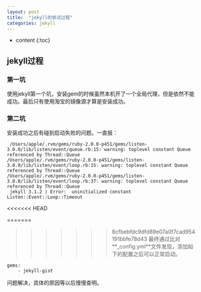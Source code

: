 ```yaml
---
layout: post
title:  "jekyll的尝试过程"
categories: jekyll
---
```


* content
{:toc}   

## jekyll过程

### 第一坑   
使用jekyll第一个坑，安装gem的时候虽然本机开了一个全局代理，但是依然不能成功。最后只有使用淘宝的镜像源才算是安装成功。   

### 第二坑
安装成功之后有碰到启动失败的问题。一直报：   
     
     /Users/apple/.rvm/gems/ruby-2.0.0-p451/gems/listen-3.0.0/lib/listen/event/queue.rb:15: warning: toplevel constant Queue referenced by Thread::Queue
    /Users/apple/.rvm/gems/ruby-2.0.0-p451/gems/listen-3.0.0/lib/listen/event/loop.rb:15: warning: toplevel constant Queue referenced by Thread::Queue
    /Users/apple/.rvm/gems/ruby-2.0.0-p451/gems/listen-3.0.0/lib/listen/event/loop.rb:37: warning: toplevel constant Queue referenced by Thread::Queue
     jekyll 3.1.2 | Error:  uninitialized constant Listen::Event::Loop::Timeout   
<<<<<<< HEAD

=======
     
>>>>>>> 8cfbebfdc9dfd89e07a0f7cad954191bbfe78d43
最终通过比对**_config.yml**文件发现，添加如下的配置之后可以正常启动。
    
    gems:
        - jekyll-gist

问题解决，具体的原因等以后慢慢查明。